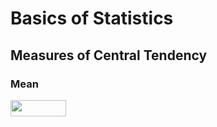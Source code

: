 # Basics of Statistics

## Measures of Central Tendency

### Mean


<img src="/tex/454013b16ab859a008f2de6b99244dfb.svg?invert_in_darkmode&sanitize=true" align=middle width=88.66493789999998pt height=26.438629799999987pt/>

